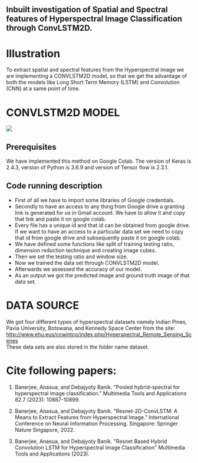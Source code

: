 ## Inbuilt investigation of Spatial and Spectral features of Hyperspectral Image Classification through ConvLSTM2D.

# Illustration
To extract spatial and spectral features from the Hyperspectral image we are implementing a CONVLSTM2D model, so that we get the advantage of both the models like Long Short Term Memory (LSTM) and Convolution (CNN) at a same point of time.
# CONVLSTM2D MODEL

![](./convLSTM2d.jpg)


## Prerequisites
We have implemented this method on Google Colab. The version of Keras is 2.4.3, version of Python is 3.6.9 and version of Tensor flow is 2.3.1.

## Code running  description
* First of all we have to import some libraries of Google credentials.
* Secondly to have an access to any thing from Google drive a granting link is generated for us in Gmail account. We have to allow it and copy that link and paste it on google colab.
* Every file has a unique id and that id can be obtained from google drive. If we want to have an access to a particular data set we
need to copy that id from google drive and subsequently paste it on google colab.
* We have defined some functions like split of training testing ratio, dimension reduction technique and creating image cubes.
* Then we set the testing ratio and window size.
* Now we trained the data set through CONVLSTM2D model.
* Afterwards we assessed the accuracy of our model.
* As an output we got the predicted image and ground truth image of that data set.

# DATA SOURCE
We got four different types of hyperspectral datasets namely Indian Pines, Pavia University, Botswana, and Kennedy Space Center
from the site: http://www.ehu.eus/ccwintco/index.php/Hyperspectral_Remote_Sensing_Scenes  
These data sets are also stored in the folder name dataset.

# Cite following papers:
1. Banerjee, Anasua, and Debajyoty Banik. "Pooled hybrid-spectral for hyperspectral image classification." Multimedia Tools and Applications 82.7 (2023): 10887-10899.

2. Banerjee, Anasua, and Debajyoty Banik. "Resnet-2D-ConvLSTM: A Means to Extract Features from Hyperspectral Image." International Conference on Neural Information Processing. Singapore: Springer Nature Singapore, 2022.

3. Banerjee, Anasua, and Debajyoty Banik. "Resnet Based Hybrid Convolution LSTM for Hyperspectral Image Classification" Multimedia Tools and Applications (2023).







